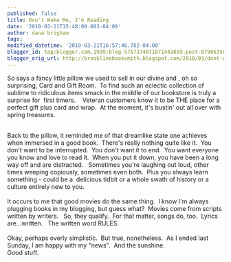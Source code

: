 ```yaml
---
published: false
title: Don't Wake Me, I'm Reading
date: '2010-03-21T15:48:00.003-04:00'
author: dana brigham
tags: 
modified_datetime: '2010-03-21T16:57:46.782-04:00'
blogger_id: tag:blogger.com,1999:blog-5767374071871443859.post-8790635877707880451
blogger_orig_url: http://brooklinebooksmith.blogspot.com/2010/03/dont-wake-me-im-reading.html
---
```


So says a fancy little pillow we used to sell in our divine and , oh so surprising, Card and Gift Room.  To find such an eclectic collection of sublime to ridiculous items smack in the middle of our bookstore is truly a surprise for  first timers.    Veteran customers know it to be THE place for a perfect gift plus card and wrap.  At the moment, it's bustin' out all over with spring treasures.<div><br /></div><div>Back to the pillow, it reminded me of that dreamlike state one achieves when immersed in a good book.  There's really nothing quite like it.  You don't want to be interrupted.  You don't want it to end.  You want everyone you know and love to read it.  When you put it down, you have been a long way off and are distracted.   Sometimes you're laughing out loud, other times weeping copiously, sometimes even both.  Plus you always learn something - could be a  delicious tidbit or a whole swath of history or a culture entirely new to you.   </div><div><br /></div><div>It occurs to me that good movies do the same thing.  I know I'm always plugging books in my blogging, but guess what?  Movies come from scripts written by writers.   So, they qualify.  For that matter, songs do, too.  Lyrics are...written.   The written word RULES.</div><div><br /></div><div>Okay, perhaps overly simplistic.  But true, nonetheless.  As I ended last Sunday, I am happy with my "news".  And the sunshine.  </div><div>Good stuff.</div>
